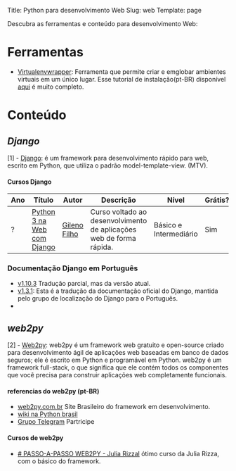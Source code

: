 
Title: Python para desenvolvimento Web
Slug: web
Template: page

Descubra as ferramentas e conteúdo para desenvolvimento Web:

# Ferramentas

- [Virtualenvwrapper](https://virtualenvwrapper.readthedocs.io/en/latest/): Ferramenta que permite criar e emglobar ambientes virtuais em um único lugar. Esse tutorial de instalação(pt-BR) disponível [aqui](http://klauslaube.com.br/2015/07/23/virtualenvwrapper-o-basico-para-um-bom-ambiente-de-desenvolvimento-python.html) é muito completo.

# Conteúdo

## _Django_

[1] - [Django](https://www.djangoproject.com/): é um framework para desenvolvimento rápido para web, escrito em Python, que utiliza o padrão model-template-view. (MTV).

#### Cursos Django

| Ano    | Título | Autor | Descrição  | Nível     | Grátis? |
-------- | -------|-------|-------|-----------|---------|
?        | [Python 3 na Web com Django](https://www.udemy.com/python-3-na-web-com-django-basico-intermediario)  | [Gileno Filho](https://twitter.com/gilenofilho)       |  Curso voltado ao desenvolvimento de aplicações web de forma rápida.       |  Básico e  Intermediário    |  Sim       |

### Documentação Django em Português
- [v1.10.3](https://docs.djangoproject.com/pt-br/1.10/) Tradução parcial, mas da versão atual.
- [v1.3.1](http://waltercruz.github.io/django-l10n-portuguese/): Esta é a tradução da documentação oficial do Django, mantida pelo grupo de localização do Django para o Português.
- 
## _web2py_
[2] - [Web2py](https://http://web2py.com/): web2py é um framework web gratuito e open-source criado para desenvolvimento ágil de aplicações web baseadas em banco de dados seguros; ele é escrito em Python e programável em Python. web2py é um framework full-stack, o que significa que ele contém todos os componentes que você precisa para construir aplicações web completamente funcionais.


#### referencias do web2py (pt-BR)
- [web2py.com.br](https://web2py.com.br/) Site Brasileiro do framework em desenvolvimento.
- [wiki na Python brasil]([https://wiki.python.org.br/web2py](https://wiki.python.org.br/web2py)/) 
- [Grupo Telegram]([https://t.me/web2pybrasil](https://t.me/web2pybrasil)/) Partricipe

#### Cursos de web2py
- [# PASSO-A-PASSO WEB2PY - Julia Rizzal]([https://juliarizza.wordpress.com/2015/08/03/passo-a-passo-web2py-1o-passo](https://juliarizza.wordpress.com/2015/08/03/passo-a-passo-web2py-1o-passo)/)  ótimo curso da Julia Rizza, com o básico do framework.